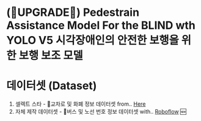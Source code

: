 # (:rocket:UPGRADE:rocket:) Pedestrain Assistance Model For the BLIND wth YOLO V5  시각장애인의 안전한 보행을 위한 보행 보조 모델
# 데이터셋 (Dataset)
1. 셀렉트 스타 - :vertical_traffic_light:교차로 및 화폐 정보 데이터셋 from..  [Here](https://open.selectstar.ai/data-set/wesee)
2. 자체 제작 데이터셋 - :bus:버스 및 노선 번호 정보 데이터셋 with.. [Roboflow](https://roboflow.com/) :new:



